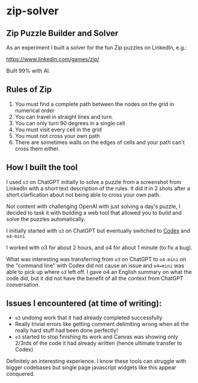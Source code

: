 # zip-solver

## Zip Puzzle Builder and Solver

As an experiment I built a solver for the fun Zip puzzles on LinkedIn, e.g.:

https://www.linkedin.com/games/zip/

Built 99% with AI.

## Rules of Zip

1. You must find a complete path between the nodes on the grid in numerical order
2. You can travel in straight lines and turn.
3. You can only turn 90 degrees in a single cell
4. You must visit every cell in the grid
5. You must not cross your own path
6. There are sometimes walls on the edges of cells and your path can't cross them either.

## How I built the tool

I used `o3` on ChatGPT initially to solve a puzzle from a screenshot from LinkedIn with a short text description of the rules.  It did it in 2 shots after a short clarfication about not being able to cross your own path.

Not content with challenging OpenAI with just solving a day's puzzle, I decided to task it with building a web tool that allowed you to build and solve the puzzles automatically.

I initially started with `o3` on ChatGPT but eventually switched to [Codex](https://github.com/openai/codex) and `o4-mini`

I worked with o3 for about 2 hours, and o4 for about 1 minute (to fix a bug).

What was interesting was transferring from `o3` on ChatGPT to `o4-mini` on the "command line" with Codex did not cause an issue and `o4=mini` was able to pick up where `o3` left off.  I gave o4 an English summary on what the code did, but it did not have the benefit of all the context from ChatGPT conversation.

## Issues I encountered (at time of writing):

* `o3` undoing work that it had already completed successfully
* Really trivial errors like getting comment delimiting wrong when all the really hard stuff had been done perfectly!
* `o3` started to stop finishing its work and Canvas was showing only 2/3rds of the code it had already written (hence ultimate transfer to Codex)

Definitely an interesting experience.  I know these tools can struggle with bigger codebases but single page javascript widgets like this appear conquered.
